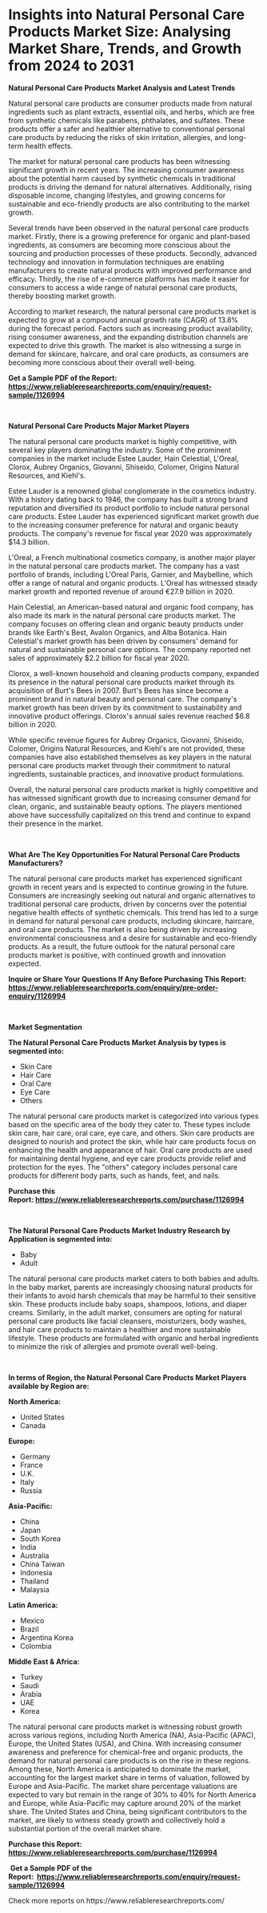 <p><h1>Insights into Natural Personal Care Products Market Size: Analysing Market Share, Trends, and Growth from 2024 to 2031</h1></p><p><strong>Natural Personal Care Products Market Analysis and Latest Trends</strong></p>
<p><p>Natural personal care products are consumer products made from natural ingredients such as plant extracts, essential oils, and herbs, which are free from synthetic chemicals like parabens, phthalates, and sulfates. These products offer a safer and healthier alternative to conventional personal care products by reducing the risks of skin irritation, allergies, and long-term health effects.</p><p>The market for natural personal care products has been witnessing significant growth in recent years. The increasing consumer awareness about the potential harm caused by synthetic chemicals in traditional products is driving the demand for natural alternatives. Additionally, rising disposable income, changing lifestyles, and growing concerns for sustainable and eco-friendly products are also contributing to the market growth.</p><p>Several trends have been observed in the natural personal care products market. Firstly, there is a growing preference for organic and plant-based ingredients, as consumers are becoming more conscious about the sourcing and production processes of these products. Secondly, advanced technology and innovation in formulation techniques are enabling manufacturers to create natural products with improved performance and efficacy. Thirdly, the rise of e-commerce platforms has made it easier for consumers to access a wide range of natural personal care products, thereby boosting market growth.</p><p>According to market research, the natural personal care products market is expected to grow at a compound annual growth rate (CAGR) of 13.8% during the forecast period. Factors such as increasing product availability, rising consumer awareness, and the expanding distribution channels are expected to drive this growth. The market is also witnessing a surge in demand for skincare, haircare, and oral care products, as consumers are becoming more conscious about their overall well-being.</p></p>
<p><strong>Get a Sample PDF of the Report:&nbsp; <a href="https://www.reliableresearchreports.com/enquiry/request-sample/1126994">https://www.reliableresearchreports.com/enquiry/request-sample/1126994</a></strong></p>
<p>&nbsp;</p>
<p><strong>Natural Personal Care Products Major Market Players</strong></p>
<p><p>The natural personal care products market is highly competitive, with several key players dominating the industry. Some of the prominent companies in the market include Estee Lauder, Hain Celestial, L'Oreal, Clorox, Aubrey Organics, Giovanni, Shiseido, Colomer, Origins Natural Resources, and Kiehl's.</p><p>Estee Lauder is a renowned global conglomerate in the cosmetics industry. With a history dating back to 1946, the company has built a strong brand reputation and diversified its product portfolio to include natural personal care products. Estee Lauder has experienced significant market growth due to the increasing consumer preference for natural and organic beauty products. The company's revenue for fiscal year 2020 was approximately $14.3 billion.</p><p>L'Oreal, a French multinational cosmetics company, is another major player in the natural personal care products market. The company has a vast portfolio of brands, including L'Oreal Paris, Garnier, and Maybelline, which offer a range of natural and organic products. L'Oreal has witnessed steady market growth and reported revenue of around €27.9 billion in 2020.</p><p>Hain Celestial, an American-based natural and organic food company, has also made its mark in the natural personal care products market. The company focuses on offering clean and organic beauty products under brands like Earth's Best, Avalon Organics, and Alba Botanica. Hain Celestial's market growth has been driven by consumers' demand for natural and sustainable personal care options. The company reported net sales of approximately $2.2 billion for fiscal year 2020.</p><p>Clorox, a well-known household and cleaning products company, expanded its presence in the natural personal care products market through its acquisition of Burt's Bees in 2007. Burt's Bees has since become a prominent brand in natural beauty and personal care. The company's market growth has been driven by its commitment to sustainability and innovative product offerings. Clorox's annual sales revenue reached $6.8 billion in 2020.</p><p>While specific revenue figures for Aubrey Organics, Giovanni, Shiseido, Colomer, Origins Natural Resources, and Kiehl's are not provided, these companies have also established themselves as key players in the natural personal care products market through their commitment to natural ingredients, sustainable practices, and innovative product formulations.</p><p>Overall, the natural personal care products market is highly competitive and has witnessed significant growth due to increasing consumer demand for clean, organic, and sustainable beauty options. The players mentioned above have successfully capitalized on this trend and continue to expand their presence in the market.</p></p>
<p>&nbsp;</p>
<p><strong>What Are The Key Opportunities For Natural Personal Care Products Manufacturers?</strong></p>
<p><p>The natural personal care products market has experienced significant growth in recent years and is expected to continue growing in the future. Consumers are increasingly seeking out natural and organic alternatives to traditional personal care products, driven by concerns over the potential negative health effects of synthetic chemicals. This trend has led to a surge in demand for natural personal care products, including skincare, haircare, and oral care products. The market is also being driven by increasing environmental consciousness and a desire for sustainable and eco-friendly products. As a result, the future outlook for the natural personal care products market is positive, with continued growth and innovation expected.</p></p>
<p><strong>Inquire or Share Your Questions If Any Before Purchasing This Report: <a href="https://www.reliableresearchreports.com/enquiry/pre-order-enquiry/1126994">https://www.reliableresearchreports.com/enquiry/pre-order-enquiry/1126994</a></strong></p>
<p>&nbsp;</p>
<p><strong>Market Segmentation</strong></p>
<p><strong>The Natural Personal Care Products Market Analysis by types is segmented into:</strong></p>
<p><ul><li>Skin Care</li><li>Hair Care</li><li>Oral Care</li><li>Eye Care</li><li>Others</li></ul></p>
<p><p>The natural personal care products market is categorized into various types based on the specific area of the body they cater to. These types include skin care, hair care, oral care, eye care, and others. Skin care products are designed to nourish and protect the skin, while hair care products focus on enhancing the health and appearance of hair. Oral care products are used for maintaining dental hygiene, and eye care products provide relief and protection for the eyes. The "others" category includes personal care products for different body parts, such as hands, feet, and nails.</p></p>
<p><strong>Purchase this Report:&nbsp;<a href="https://www.reliableresearchreports.com/purchase/1126994">https://www.reliableresearchreports.com/purchase/1126994</a></strong></p>
<p>&nbsp;</p>
<p><strong>The Natural Personal Care Products Market Industry Research by Application is segmented into:</strong></p>
<p><ul><li>Baby</li><li>Adult</li></ul></p>
<p><p>The natural personal care products market caters to both babies and adults. In the baby market, parents are increasingly choosing natural products for their infants to avoid harsh chemicals that may be harmful to their sensitive skin. These products include baby soaps, shampoos, lotions, and diaper creams. Similarly, in the adult market, consumers are opting for natural personal care products like facial cleansers, moisturizers, body washes, and hair care products to maintain a healthier and more sustainable lifestyle. These products are formulated with organic and herbal ingredients to minimize the risk of allergies and promote overall well-being.</p></p>
<p>&nbsp;</p>
<p><strong>In terms of Region, the Natural Personal Care Products Market Players available by Region are:</strong></p>
<p>
    <p> <strong> North America: </strong>
        <ul>
            <li>United States</li>
            <li>Canada</li>
        </ul>
        </p> 
    <p> <strong> Europe: </strong>
        <ul>
            <li>Germany</li>
            <li>France</li>
            <li>U.K.</li>
            <li>Italy</li>
            <li>Russia</li>
        </ul>
        </p> 
    <p> <strong> Asia-Pacific: </strong>
        <ul>
            <li>China</li>
            <li>Japan</li>
            <li>South Korea</li>
            <li>India</li>
            <li>Australia</li>
            <li>China Taiwan</li>
            <li>Indonesia</li>
            <li>Thailand</li>
            <li>Malaysia</li>
        </ul>
        </p> 
    <p> <strong> Latin America: </strong>
        <ul>
            <li>Mexico</li>
            <li>Brazil</li>
            <li>Argentina Korea</li>
            <li>Colombia</li>
        </ul>
        </p> 
    <p> <strong> Middle East & Africa: </strong>
        <ul>
            <li>Turkey</li>
            <li>Saudi</li>
            <li>Arabia</li>
            <li>UAE</li>
            <li>Korea</li>
        </ul>
    </p>
    </p>
<p><p>The natural personal care products market is witnessing robust growth across various regions, including North America (NA), Asia-Pacific (APAC), Europe, the United States (USA), and China. With increasing consumer awareness and preference for chemical-free and organic products, the demand for natural personal care products is on the rise in these regions. Among these, North America is anticipated to dominate the market, accounting for the largest market share in terms of valuation, followed by Europe and Asia-Pacific. The market share percentage valuations are expected to vary but remain in the range of 30% to 40% for North America and Europe, while Asia-Pacific may capture around 20% of the market share. The United States and China, being significant contributors to the market, are likely to witness steady growth and collectively hold a substantial portion of the overall market share.</p></p>
<p><strong>Purchase this Report: <a href="https://www.reliableresearchreports.com/purchase/1126994">https://www.reliableresearchreports.com/purchase/1126994</a></strong></p>
<p>&nbsp;<strong>Get a Sample PDF of the Report:&nbsp;&nbsp;<a href="https://www.reliableresearchreports.com/enquiry/request-sample/1126994">https://www.reliableresearchreports.com/enquiry/request-sample/1126994</a></strong></p>
<p><strong></strong></p>
<p>Check more reports on https://www.reliableresearchreports.com/</p>